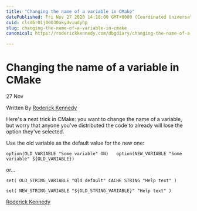 ```yaml
---
title: "Changing the name of a variable in CMake"
datePublished: Fri Nov 27 2020 14:18:00 GMT+0000 (Coordinated Universal Time)
cuid: clsd6r01j00030akydviudyhp
slug: changing-the-name-of-a-variable-in-cmake
canonical: https://roderickkennedy.com/dbgdiary/changing-the-name-of-a-variable-in-cmake

---
```


Changing the name of a variable in CMake
========================================

27 Nov

Written By [Roderick Kennedy](https://roderickkennedy.com/dbgdiary?author=5f08d2770b281846bf04ee3b)

Here's a neat trick in CMake: you want to change the name of a variable, but worry that anyone you've distributed the code to already will lose the option they've selected.

Use the old variable as the default value for the new one:

`option(OLD_VARIABLE "Some variable" ON)   option(NEW_VARIABLE "Some variable" ${OLD_VARIABLE})`

or...

`set( OLD_STRING_VARIABLE "Old default" CACHE STRING "Help text" )`

`set( NEW_STRING_VARIABLE "${OLD_STRING_VARIABLE}" "Help text" )`

 [Roderick Kennedy](https://roderickkennedy.com/dbgdiary?author=5f08d2770b281846bf04ee3b)